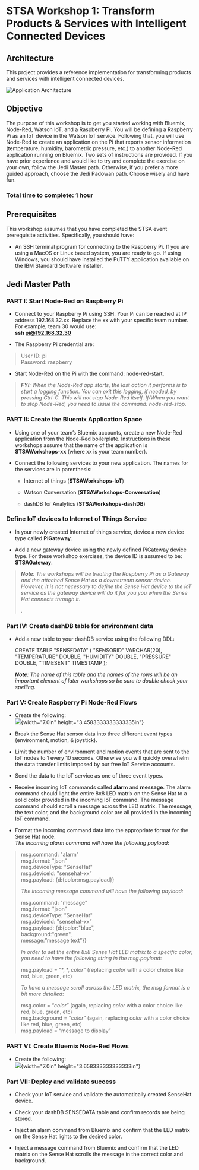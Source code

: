 # STSA Workshop 1:  Transform Products & Services with Intelligent Connected Devices

## Architecture

This project provides a reference implementation for transforming products and services with intelligent connected devices.

![Application Architecture](static/imgs/arch_ICD.png?raw=true)

## Objective
The purpose of this workshop is to get you started working with Bluemix, Node-Red, Watson IoT, and a Raspberry Pi.  You will be defining a Raspberry Pi as an IoT device in the Watson IoT service.  Following that, you will use Node-Red to create an application on the Pi that reports sensor information (temperature, humidity, barometric pressure, etc.) to another Node-Red application running on Bluemix.  Two sets of instructions are provided.  If you have prior experience and would like to try and complete the exercise on your own, follow the Jedi Master path.  Otherwise, if you prefer a more guided approach, choose the Jedi Padowan path.  Choose wisely and have fun.

### Total time to complete:  1 hour

## Prerequisites

This workshop assumes that you have completed the STSA event prerequisite activities.  Specifically, you should have:
   * An SSH terminal program for connecting to the Raspberry Pi.  If you are using a MacOS or Linux based system, you are ready to go. If using Windows, you should have installed the PuTTY application available on the IBM Standard Software installer.

## Jedi Master Path

### PART I: Start Node-Red on Raspberry Pi

-   Connect to your Raspberry Pi using SSH. Your Pi can be reached at IP
    address 192.168.32.xx. Replace the xx with your specific team
    number. For example, team 30 would use:\
    **ssh pi@192.168.32.30**
 
-   The Raspberry Pi credential are:

> User ID: pi\
> Password: raspberry

-   Start Node-Red on the Pi with the command: node-red-start.

> ***FYI**: When the Node-Red app starts, the last action it performs is
> to start a logging function. You can exit this logging, if needed, by
> pressing Ctrl-C. This will not stop Node-Red itself. If/When you want
> to stop Node-Red, you need to issue the command: node-red-stop.*

### PART II: Create the Bluemix Application Space

-   Using one of your team’s Bluemix accounts, create a new Node-Red
    application from the Node-Red boilerplate. Instructions in these
    workshops assume that the name of the application is
    **STSAWorkshops-xx** (where xx is your team number).

-   Connect the following services to your new application. The names
    for the services are in parenthesis:

    -   Internet of things (**STSAWorkshops-IoT**)

    -   Watson Conversation (**STSAWorkshops-Conversation**)

    -   dashDB for Analytics (**STSAWorkshops-dashDB**)

### Define IoT devices to Internet of Things Service

-   In your newly created Internet of things service, device a new
    device type called **PiGateway**.

-   Add a new gateway device using the newly defined PiGateway device
    type. For these workshop exercises, the device ID is assumed to be:
    **STSAGateway**.

> ***Note**: The workshops will be treating the Raspberry Pi as a
> Gateway and the attached Sense Hat as a downstream sensor device.
> However, it is not necessary to define the Sense Hat device to the IoT
> service as the gateway device will do it for you you when the Sense
> Hat connects through it.*
>
> *.*

### Part IV: Create dashDB table for environment data

-   Add a new table to your dashDB service using the following DDL:

    CREATE TABLE "SENSEDATA"
    (
    "SENSORID" VARCHAR(20),
    "TEMPERATURE" DOUBLE,
    "HUMIDITY" DOUBLE,
    "PRESSURE" DOUBLE,
    "TIMESENT" TIMESTAMP
    );

    ***Note**: The name of this table and the names of the rows will be
    an important element of later workshops so be sure to double check
    your spelling.*

### Part V: Create Raspberry Pi Node-Red Flows

-   Create the following:\
    ![](media/image2.png){width="7.0in" height="3.4583333333333335in"}

-   Break the Sense Hat sensor data into three different event types
    (environment, motion, & joystick).

-   Limit the number of environment and motion events that are sent to
    the IoT nodes to 1 every 10 seconds. Otherwise you will quickly
    overwhelm the data transfer limits imposed by our free IoT Service
    accounts.

-   Send the data to the IoT service as one of three event types.

-   Receive incoming IoT commands called **alarm** and **message**. The
    alarm command should light the entire 8x8 LED matrix on the Sense
    Hat to a solid color provided in the incoming IoT command. The
    message command should scroll a message across the LED matrix. The
    message, the text color, and the background color are all provided
    in the incoming IoT command.

-   Format the incoming command data into the appropriate format for the
    Sense Hat node.\
    *The incoming alarm command will have the following payload*:

> msg.command: "alarm"\
> msg.format: "json"\
> msg.deviceType: "SenseHat"\
> msg.deviceId: "sensehat-xx”\
> msg.payload: {d:{color:msg.payload}}
>
> *The incoming message command will have the following payload:*
>
> msg.command: "message"\
> msg.format: "json"\
> msg.deviceType: "SenseHat"\
> msg.deviceId: "sensehat-xx”\
> msg.payload: {d:{color:"blue",\
> background:"green",\
> message:”message text”}}
>
> *In order to set the entire 8x8 Sense Hat LED matrix to a specific
> color, you need to have the following string in the msg.payload*:
>
> msg.payload = “\*, \*, *color*” (replacing *color* with a color choice
> like red, blue, green, etc)
>
> *To have a message scroll across the LED matrix, the msg format is a
> bit more detailed*:
>
> msg.color = “*color*” (again, replacing *color* with a color choice
> like red, blue, green, etc)\
> msg.background = “*color*” (again, replacing *color* with a color
> choice like red, blue, green, etc)\
> msg.payload = “message to display”

### PART VI: Create Bluemix Node-Red Flows

-   Create the following:\
    ![](media/image3.png){width="7.0in" height="3.658333333333333in"}

### Part VII: Deploy and validate success

-   Check your IoT service and validate the automatically created
    SenseHat device.

-   Check your dashDB SENSEDATA table and confirm records are being
    stored.

-   Inject an alarm command from Bluemix and confirm that the LED matrix
    on the Sense Hat lights to the desired color.

-   Inject a message command from Bluemix and confirm that the LED
    matrix on the Sense Hat scrolls the message in the correct color and
    background.
